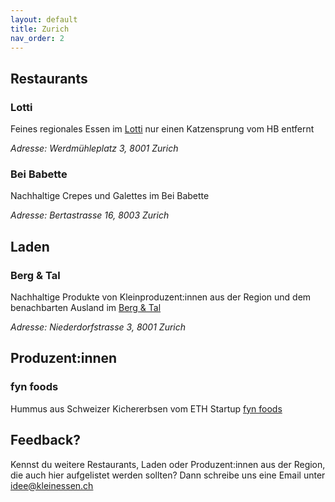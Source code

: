 ```yaml
---
layout: default
title: Zurich
nav_order: 2
---
```



## Restaurants

### Lotti

Feines regionales Essen im [Lotti](https://www.lotti-lokal.ch/) nur einen Katzensprung vom HB entfernt

*Adresse: Werdmühleplatz 3, 8001 Zurich*

### Bei Babette

Nachhaltige Crepes und Galettes im Bei Babette

*Adresse: Bertastrasse 16, 8003 Zurich*


## Laden

### Berg & Tal

Nachhaltige Produkte von Kleinproduzent:innen aus der Region und dem benachbarten Ausland im [Berg & Tal](https://www.berg-tal.ch/)

*Adresse: Niederdorfstrasse 3, 8001 Zurich*


## Produzent:innen

### fyn foods

Hummus aus Schweizer Kichererbsen vom ETH Startup [fyn foods](https://www.fynfoods.ch/)


## Feedback?

Kennst du weitere Restaurants, Laden oder Produzent:innen aus der Region, die auch hier aufgelistet werden sollten? Dann schreibe uns eine Email unter idee@kleinessen.ch